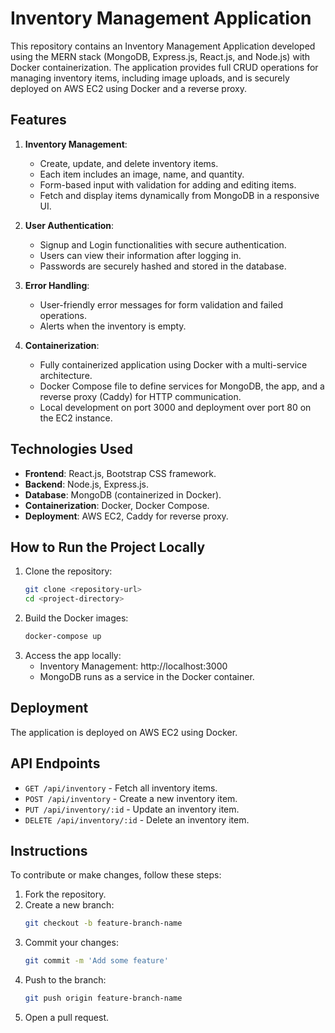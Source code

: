 # **Inventory Management Application**

This repository contains an Inventory Management Application developed using the MERN stack (MongoDB, Express.js, React.js, and Node.js) with Docker containerization. The application provides full CRUD operations for managing inventory items, including image uploads, and is securely deployed on AWS EC2 using Docker and a reverse proxy.

## **Features**

1. **Inventory Management**:
   - Create, update, and delete inventory items.
   - Each item includes an image, name, and quantity.
   - Form-based input with validation for adding and editing items.
   - Fetch and display items dynamically from MongoDB in a responsive UI.

2. **User Authentication**:
   - Signup and Login functionalities with secure authentication.
   - Users can view their information after logging in.
   - Passwords are securely hashed and stored in the database.

3. **Error Handling**:
   - User-friendly error messages for form validation and failed operations.
   - Alerts when the inventory is empty.

4. **Containerization**:
   - Fully containerized application using Docker with a multi-service architecture.
   - Docker Compose file to define services for MongoDB, the app, and a reverse proxy (Caddy) for HTTP communication.
   - Local development on port 3000 and deployment over port 80 on the EC2 instance.

## **Technologies Used**

- **Frontend**: React.js, Bootstrap CSS framework.
- **Backend**: Node.js, Express.js.
- **Database**: MongoDB (containerized in Docker).
- **Containerization**: Docker, Docker Compose.
- **Deployment**: AWS EC2, Caddy for reverse proxy.

## **How to Run the Project Locally**

1. Clone the repository:
   ```bash
   git clone <repository-url>
   cd <project-directory>
2. Build the Docker images:
   ```bash
   docker-compose up

3. Access the app locally:
   - Inventory Management: http://localhost:3000
   - MongoDB runs as a service in the Docker container.
  
## **Deployment**
The application is deployed on AWS EC2 using Docker.



## **API Endpoints**

- `GET /api/inventory` - Fetch all inventory items.
- `POST /api/inventory` - Create a new inventory item.
- `PUT /api/inventory/:id` - Update an inventory item.
- `DELETE /api/inventory/:id` - Delete an inventory item.


## **Instructions**

To contribute or make changes, follow these steps:

1. Fork the repository.
2. Create a new branch:
   ```bash
   git checkout -b feature-branch-name
   ```
3. Commit your changes:
   ```bash
   git commit -m 'Add some feature'
   ```
4. Push to the branch:
   ```bash
   git push origin feature-branch-name
   ```
5. Open a pull request.

   
